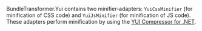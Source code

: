 BundleTransformer.Yui contains two minifier-adapters: `YuiCssMinifier` (for minification of CSS code) and `YuiJsMinifier` (for minification of JS code).
These adapters perform minification by using the [YUI Compressor for .NET](https://github.com/YUICompressor-NET/YUICompressor.NET).
